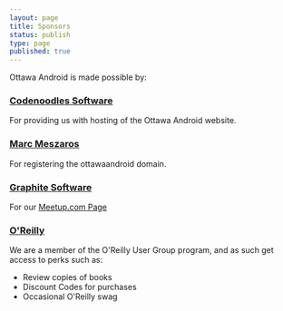 ```yaml
---
layout: page
title: Sponsors
status: publish
type: page
published: true
---
```

Ottawa Android is made possible by:
<h3><a href="http://www.codenoodles.ca">Codenoodles Software</a></h3>
For providing us with hosting of the Ottawa Android website.
<h3><a href="http://marcmeszaros.ca/">Marc Meszaros</a></h3>
For registering the ottawaandroid domain.
<h3><a href="http://graphitesoftware.com/">Graphite Software</a></h3>
For our <a href="http://www.meetup.com/Ottawa-Android/">Meetup.com Page</a>
<h3><a href="http://oreilly.com">O'Reilly</a></h3>
We are a member of the O'Reilly User Group program, and as such get access to perks such as:
<ul>
    <li>Review copies of books</li>
    <li>Discount Codes for purchases</li>
    <li>Occasional O'Reilly swag</li>
</ul>
